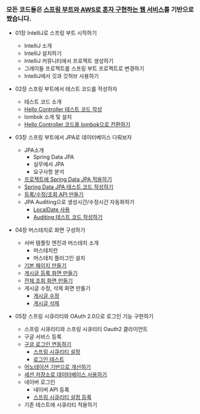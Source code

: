 ### 모든 코드들은 [스프링 부트와 AWS로 혼자 구현하는 웹 서비스](http://www.yes24.com/Product/Goods/83849117)를 기반으로 짰습니다.

+ 01장 IntelliJ로 스프링 부트 시작하기
  - IntelliJ 소개
  - IntelliJ 설치하기
  - IntelliJ 커뮤니티에서 프로젝트 생성하기
  - 그레이들 프로젝트를 스프링 부트 프로젝트로 변경하기
  - IntelliJ에서 깃과 깃허브 사용하기

+ 02장 스프링 부트에서 테스트 코드를 작성하자
  - 테스트 코드 소개
  - [Hello Controller 테스트 코드 작성](https://github.com/Tublanx/springboot-webservice/blob/b44d63df56ee691e168e89a86d846e46da27c339/src/test/java/com/lgh/springbootwebservice/web/HelloControllerTest.java)
  - lombok 소개 및 설치
  - [Hello Controller 코드를 lombok으로 전환하기](https://github.com/Tublanx/springboot-webservice/blob/b44d63df56ee691e168e89a86d846e46da27c339/src/test/java/com/lgh/springbootwebservice/web/HelloControllerTest.java)

+ 03장 스프링 부트에서 JPA로 데이터베이스 다뤄보자
  - JPA소개
    - Spring Data JPA
    - 실무에서 JPA
    - 요구사항 분석
  - [프로젝트에 Spring Data JPA 적용하기](https://github.com/Tublanx/springboot-webservice/blob/b44d63df56ee691e168e89a86d846e46da27c339/build.gradle)
  - [Spring Data JPA 테스트 코드 작성하기](https://github.com/Tublanx/springboot-webservice/blob/b44d63df56ee691e168e89a86d846e46da27c339/src/test/java/com/lgh/springbootwebservice/web/domain/posts/PostsRepositoryTest.java)
  - [등록/수정/조회 API 만들기](https://github.com/Tublanx/springboot-webservice/blob/b44d63df56ee691e168e89a86d846e46da27c339/src/main/java/com/lgh/springbootwebservice/service/PostsService.java)
  - JPA Auditing으로 생성시간/수정시간 자동화하기
    - [LocalDate 사용](https://github.com/Tublanx/springboot-webservice/blob/b44d63df56ee691e168e89a86d846e46da27c339/src/main/java/com/lgh/springbootwebservice/web/domain/BaseTimeEntity.java)
    - [Auditing 테스트 코드 작성하기](https://github.com/Tublanx/springboot-webservice/blob/b44d63df56ee691e168e89a86d846e46da27c339/src/test/java/com/lgh/springbootwebservice/web/domain/posts/PostsRepositoryTest.java)

+ 04장 머스테치로 화면 구성하기
  - 서버 템플릿 엔진과 머스테치 소개
    - 머스테치란
    - 머스테치 플러그인 설치
  - [기본 페이지 만들기](https://github.com/Tublanx/springboot-webservice/blob/b44d63df56ee691e168e89a86d846e46da27c339/src/main/resources/templates/index.mustache)
  - [게시글 등록 화면 만들기](https://github.com/Tublanx/springboot-webservice/blob/b44d63df56ee691e168e89a86d846e46da27c339/src/main/resources/templates/posts-save.mustache)
  - [전체 조회 화면 만들기](https://github.com/Tublanx/springboot-webservice/blob/b44d63df56ee691e168e89a86d846e46da27c339/src/main/resources/templates/index.mustache)
  - 게시글 수정, 삭제 화면 만들기
    - [게시글 수정](https://github.com/Tublanx/springboot-webservice/blob/b44d63df56ee691e168e89a86d846e46da27c339/src/main/resources/templates/posts-update.mustache)
    - [게시글 삭제](https://github.com/Tublanx/springboot-webservice/blob/b44d63df56ee691e168e89a86d846e46da27c339/src/main/resources/templates/posts-update.mustache)

+ 05장 스프링 시큐리티와 OAuth 2.0으로 로그인 기능 구현하기
  - 스프링 시큐리티와 스프링 시큐리티 Oauth2 클라이언트
  - 구글 서비스 등록
  - [구글 로그인 연동하기](https://github.com/Tublanx/springboot-webservice/blob/b44d63df56ee691e168e89a86d846e46da27c339/src/main/java/com/lgh/springbootwebservice/config/auth/dto/OAuthAttributes.java)
    - [스프링 시큐리티 설정](https://github.com/Tublanx/springboot-webservice/blob/b44d63df56ee691e168e89a86d846e46da27c339/src/main/java/com/lgh/springbootwebservice/config/auth/SecurityConfig.java)
    - [로그인 테스트](https://github.com/Tublanx/springboot-webservice/blob/b44d63df56ee691e168e89a86d846e46da27c339/src/main/resources/templates/index.mustache)
  - [어노테이션 기반으로 개선하기](https://github.com/Tublanx/springboot-webservice/blob/b44d63df56ee691e168e89a86d846e46da27c339/src/main/java/com/lgh/springbootwebservice/config/auth/LoginUserArgumentResolver.java)
  - [세션 저장소로 데이터베이스 사용하기](https://github.com/Tublanx/springboot-webservice/blob/b44d63df56ee691e168e89a86d846e46da27c339/src/main/resources/application.properties)
  - 네이버 로그인
    - 네이버 API 등록
    - [스프링 시큐리티 설정 등록](https://github.com/Tublanx/springboot-webservice/blob/b44d63df56ee691e168e89a86d846e46da27c339/src/main/java/com/lgh/springbootwebservice/config/auth/dto/OAuthAttributes.java)
  - 기존 테스트에 시큐리티 적용하기
